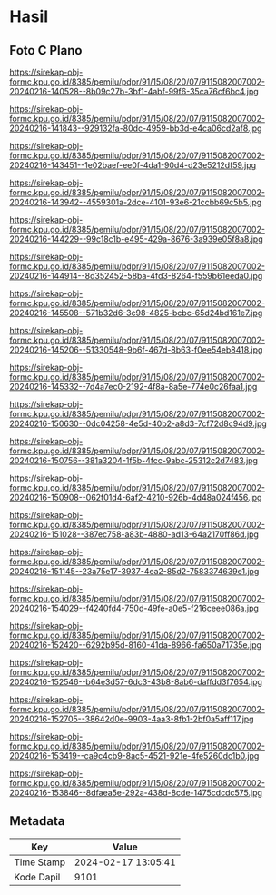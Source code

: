 # Hasil

## Foto C Plano

https://sirekap-obj-formc.kpu.go.id/8385/pemilu/pdpr/91/15/08/20/07/9115082007002-20240216-140528--8b09c27b-3bf1-4abf-99f6-35ca76cf6bc4.jpg

https://sirekap-obj-formc.kpu.go.id/8385/pemilu/pdpr/91/15/08/20/07/9115082007002-20240216-141843--929132fa-80dc-4959-bb3d-e4ca06cd2af8.jpg

https://sirekap-obj-formc.kpu.go.id/8385/pemilu/pdpr/91/15/08/20/07/9115082007002-20240216-143451--1e02baef-ee0f-4da1-90d4-d23e5212df59.jpg

https://sirekap-obj-formc.kpu.go.id/8385/pemilu/pdpr/91/15/08/20/07/9115082007002-20240216-143942--4559301a-2dce-4101-93e6-21ccbb69c5b5.jpg

https://sirekap-obj-formc.kpu.go.id/8385/pemilu/pdpr/91/15/08/20/07/9115082007002-20240216-144229--99c18c1b-e495-429a-8676-3a939e05f8a8.jpg

https://sirekap-obj-formc.kpu.go.id/8385/pemilu/pdpr/91/15/08/20/07/9115082007002-20240216-144914--8d352452-58ba-4fd3-8264-f559b61eeda0.jpg

https://sirekap-obj-formc.kpu.go.id/8385/pemilu/pdpr/91/15/08/20/07/9115082007002-20240216-145508--571b32d6-3c98-4825-bcbc-65d24bd161e7.jpg

https://sirekap-obj-formc.kpu.go.id/8385/pemilu/pdpr/91/15/08/20/07/9115082007002-20240216-145206--51330548-9b6f-467d-8b63-f0ee54eb8418.jpg

https://sirekap-obj-formc.kpu.go.id/8385/pemilu/pdpr/91/15/08/20/07/9115082007002-20240216-145332--7d4a7ec0-2192-4f8a-8a5e-774e0c26faa1.jpg

https://sirekap-obj-formc.kpu.go.id/8385/pemilu/pdpr/91/15/08/20/07/9115082007002-20240216-150630--0dc04258-4e5d-40b2-a8d3-7cf72d8c94d9.jpg

https://sirekap-obj-formc.kpu.go.id/8385/pemilu/pdpr/91/15/08/20/07/9115082007002-20240216-150756--381a3204-1f5b-4fcc-9abc-25312c2d7483.jpg

https://sirekap-obj-formc.kpu.go.id/8385/pemilu/pdpr/91/15/08/20/07/9115082007002-20240216-150908--062f01d4-6af2-4210-926b-4d48a024f456.jpg

https://sirekap-obj-formc.kpu.go.id/8385/pemilu/pdpr/91/15/08/20/07/9115082007002-20240216-151028--387ec758-a83b-4880-ad13-64a2170ff86d.jpg

https://sirekap-obj-formc.kpu.go.id/8385/pemilu/pdpr/91/15/08/20/07/9115082007002-20240216-151145--23a75e17-3937-4ea2-85d2-7583374639e1.jpg

https://sirekap-obj-formc.kpu.go.id/8385/pemilu/pdpr/91/15/08/20/07/9115082007002-20240216-154029--f4240fd4-750d-49fe-a0e5-f216ceee086a.jpg

https://sirekap-obj-formc.kpu.go.id/8385/pemilu/pdpr/91/15/08/20/07/9115082007002-20240216-152420--6292b95d-8160-41da-8966-fa650a71735e.jpg

https://sirekap-obj-formc.kpu.go.id/8385/pemilu/pdpr/91/15/08/20/07/9115082007002-20240216-152546--b64e3d57-6dc3-43b8-8ab6-daffdd3f7654.jpg

https://sirekap-obj-formc.kpu.go.id/8385/pemilu/pdpr/91/15/08/20/07/9115082007002-20240216-152705--38642d0e-9903-4aa3-8fb1-2bf0a5aff117.jpg

https://sirekap-obj-formc.kpu.go.id/8385/pemilu/pdpr/91/15/08/20/07/9115082007002-20240216-153419--ca9c4cb9-8ac5-4521-921e-4fe5260dc1b0.jpg

https://sirekap-obj-formc.kpu.go.id/8385/pemilu/pdpr/91/15/08/20/07/9115082007002-20240216-153846--8dfaea5e-292a-438d-8cde-1475cdcdc575.jpg


## Metadata

| Key        | Value               |
| ---------- | ------------------- |
| Time Stamp | 2024-02-17 13:05:41 |
| Kode Dapil | 9101                |



